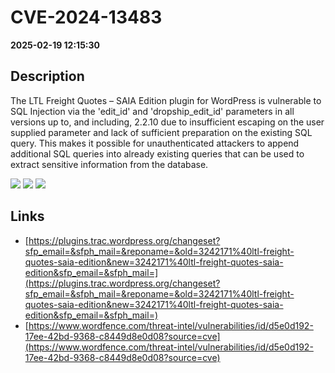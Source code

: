 # CVE-2024-13483

**2025-02-19 12:15:30**

## Description
The LTL Freight Quotes – SAIA Edition plugin for WordPress is vulnerable to SQL Injection via the 'edit_id' and 'dropship_edit_id' parameters in all versions up to, and including, 2.2.10 due to insufficient escaping on the user supplied parameter and lack of sufficient preparation on the existing SQL query.  This makes it possible for unauthenticated attackers to append additional SQL queries into already existing queries that can be used to extract sensitive information from the database.

![](https://img.shields.io/static/v1?label=Score&message=7.5&color=red)
![](https://img.shields.io/static/v1?label=Severity&message=HIGH&color=red)
![](https://img.shields.io/static/v1?label=CWE&message=SQL&color=green)

## Links
- [https://plugins.trac.wordpress.org/changeset?sfp_email=&sfph_mail=&reponame=&old=3242171%40ltl-freight-quotes-saia-edition&new=3242171%40ltl-freight-quotes-saia-edition&sfp_email=&sfph_mail=](https://plugins.trac.wordpress.org/changeset?sfp_email=&sfph_mail=&reponame=&old=3242171%40ltl-freight-quotes-saia-edition&new=3242171%40ltl-freight-quotes-saia-edition&sfp_email=&sfph_mail=)
- [https://www.wordfence.com/threat-intel/vulnerabilities/id/d5e0d192-17ee-42bd-9368-c8449d8e0d08?source=cve](https://www.wordfence.com/threat-intel/vulnerabilities/id/d5e0d192-17ee-42bd-9368-c8449d8e0d08?source=cve)
